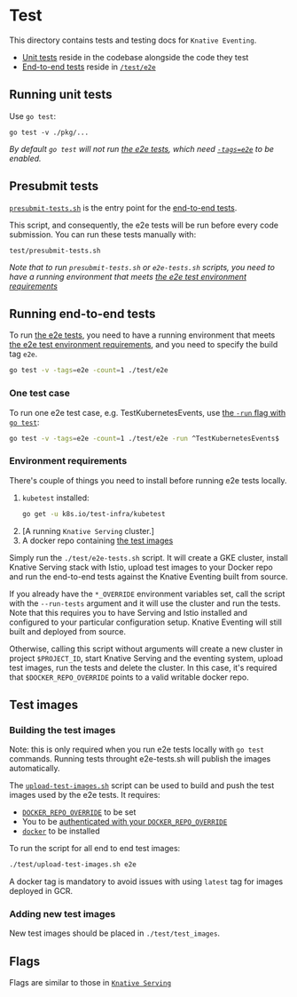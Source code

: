 # Test

This directory contains tests and testing docs for `Knative Eventing`.

* [Unit tests](#running-unit-tests) reside in the codebase alongside the code they test
* [End-to-end tests](#running-end-to-end-tests) reside in [`/test/e2e`](./e2e)

## Running unit tests

Use `go test`:

```shell
go test -v ./pkg/...
```

_By default `go test` will not run [the e2e tests](#running-end-to-end-tests), which need [`-tags=e2e`](#running-end-to-end-tests) to be enabled._

## Presubmit tests

[`presubmit-tests.sh`](./presubmit-tests.sh) is the entry point for the [end-to-end tests](/test/e2e).

This script, and consequently, the e2e tests will be run before every code submission. You can run these tests manually with:

```shell
test/presubmit-tests.sh
```

_Note that to run `presubmit-tests.sh` or `e2e-tests.sh` scripts, you need to have a running environment that meets
[the e2e test environment requirements](#environment-requirements)_

## Running end-to-end tests

To run [the e2e tests](./e2e), you need to have a running environment that meets
[the e2e test environment requirements](#environment-requirements), and you need to specify the build tag `e2e`.

```bash
go test -v -tags=e2e -count=1 ./test/e2e
```

### One test case

To run one e2e test case, e.g. TestKubernetesEvents, use [the `-run` flag with `go test`](https://golang.org/cmd/go/#hdr-Testing_flags):

```bash
go test -v -tags=e2e -count=1 ./test/e2e -run ^TestKubernetesEvents$
```

### Environment requirements

There's couple of things you need to install before running e2e tests locally.

1. `kubetest` installed:
    ```bash
    go get -u k8s.io/test-infra/kubetest
    ```
2. [A running `Knative Serving` cluster.]
3. A docker repo containing [the test images](#test-images)

Simply run the `./test/e2e-tests.sh` script. It will create a GKE cluster, install Knative Serving stack with Istio, upload test images to your Docker repo and run the end-to-end tests against the Knative Eventing built from source.

If you already have the `*_OVERRIDE` environment variables set, call the script with the `--run-tests` argument and it will use the cluster and run the tests. Note that this requires you to have Serving and Istio installed and configured to your particular configuration setup. Knative Eventing will still built and deployed from source.

Otherwise, calling this script without arguments will create a new cluster in project `$PROJECT_ID`, start Knative Serving and the eventing system, upload test images, run the tests and delete the cluster. In this case, it's required that `$DOCKER_REPO_OVERRIDE` points to a valid writable docker repo.

## Test images

### Building the test images

Note: this is only required when you run e2e tests locally with `go test` commands. Running tests throught e2e-tests.sh will publish the images automatically.

The [`upload-test-images.sh`](./upload-test-images.sh) script can be used to build and push the test images used by the e2e tests. It requires:

* [`DOCKER_REPO_OVERRIDE`](https://github.com/knative/serving/blob/master/DEVELOPMENT.md#environment-setup) to be set
* You to be [authenticated with your
  `DOCKER_REPO_OVERRIDE`](https://github.com/knative/serving/blob/master/DEVELOPMENT.md#environment-setup)
* [`docker`](https://docs.docker.com/install/) to be installed

To run the script for all end to end test images:

```bash
./test/upload-test-images.sh e2e
```
A docker tag is mandatory to avoid issues with using `latest` tag for images deployed in GCR.

### Adding new test images

New test images should be placed in `./test/test_images`.

## Flags

Flags are similar to those in [`Knative Serving`](https://github.com/knative/serving/blob/master/test/README.md#flags-1)

